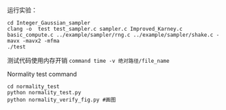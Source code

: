 运行实验：

```
cd Integer_Gaussian_sampler
clang -o  test test_sampler.c sampler.c Improved_Karney.c  basic_compute.c ../example/sampler/rng.c ../example/sampler/shake.c -mavx -mavx2 -mfma
./test
```

测试代码使用内存开销
```command time -v 绝对路径/file_name```

Normality test command
```
cd normality_test
python normality_test.py
python normality_verify_fig.py #画图
```